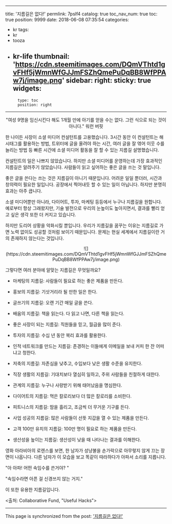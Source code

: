 
---
title: '지름길은 없다!'
permlink: 7pslf4
catalog: true
toc_nav_num: true
toc: true
position: 9999
date: 2018-06-08 07:35:54
categories:
- kr
tags:
- kr
- tooza
- kr-life
thumbnail: 'https://cdn.steemitimages.com/DQmVThtd1gvFHf5jWmnWfGJJmFSZhQmePuDqBB8WfPPAw7j/image.png'
sidebar:
    right:
        sticky: true
widgets:
    -
        type: toc
        position: right
---


<center>
"여성 9명을 임신시킨다 해도 1개월 만에 아기를 얻을 수는 없다. 
그런 식으로 되는 것이 아니다."
워런 버핏
</center>

한 나이든 사장이 소셜 미디어 컨설턴트를 고용했습니다.  3시간 동안 이 컨설턴트는 해시태그를 활용하는 방법, 트위터에 글을 올려야 하는 시간, 여러 글을 잘 엮어 이웃 수를 늘리는 방법 등 빠른 시간에 소셜 미디어 활동을 잘 할 수 있는 지름길 설명했습니다. 

컨설턴트의 일은 나쁘지 않았습니다. 하지만 소셜 미디어를 운영하는데 가장 효과적인 지름길은 알려주기 않았습니다. 사람들이 읽고 싶어하는 좋은 글을 쓰는 것 말입니다.

좋은 글을 쓴다는 쓰는 것은 지름길이 아니기 때문입니다. 어려운 일일 뿐더러, 시간과 창의력이 필요한 일입니다. 공장에서 찍어내듯 할 수 있는 일이 아닙니다. 하지만 분명히 효과는 아주 큽니다. 

소셜 미디어뿐만 아니라, 다이어트, 투자, 마케팅 등등에서 누구나 지름길을 원합니다. 예로부터 항상 그래왔지만, 기술 발전으로 우리의 눈높이도 높아지면서, 결과를 빨리 얻고 싶은 생각 또한 더 커지고 있습니다.  

하지만 도리어 상황을 악화시킬 뿐입니다. 우리가 지름길을 꿈꾸는 이유는 지름길로 가면 노력 없이도 성공할 것처럼 보이기 때문입니다.  문제는 현실 세계에서 지름길이란 거의 존재하지 않는다는 것입니다.

<center>
![](https://cdn.steemitimages.com/DQmVThtd1gvFHf5jWmnWfGJJmFSZhQmePuDqBB8WfPPAw7j/image.png)
</center>

그렇다면 여러 분야에 알맞는 지름길은 무엇일까요?

- 마케팅의 지름길: 사람들이 필요로 하는 좋은 제품을 만든다.

- 홍보의 지름길: 기삿거리라 될 만한 일은 한다.

- 글쓰기의 지름길:  오랜 기간 매일 글을 쓴다.

- 배움의 지름길: 책을 읽는다. 다 읽고 나면, 다른 책을 읽는다.

- 좋은 사장이 되는 지름길: 직원들을 믿고, 월급을 많이 준다.

- 투자의 지름길: 수십 년 동안 복리 효과를 활용한다.

- 인적 네트워크를 만드는 지름길: 존경하는 이들에게 이메일을 보내 커피 한 잔 어떠냐고 청한다.

- 저축의 지름길: 자존심을 낮추고, 수입보다 낮은 생활 수준을 유지한다.

- 직장 생활의 지름길: 기대치보다 열심히 일하고, 주위 사람들을 친절하게 대한다.

- 관계의 지름길: 누구나 사랑받기 위해 태어났음을 명심한다.

- 다이어트의 지름길: 먹은 칼로리보다 더 많은 칼로리를 소비한다.

- 피트니스의 지름길: 땀을 흘리고, 조금씩 더 무거운 기구를 든다.

- 사업 성공의 지름길: 많은 사람들이 선뜻 지갑을 열 수 있는 제품을 만든다.

- 고객 100만 유치의 지름길: 100만 명이 필요로 하는 제품을 만든다.

- 생산성을 높이는 지름길: 생산성이 낮을 때 나타나는 결과를 이해한다.

영화 아라비아의 로렌스를 보면, 한 남자가 성냥불을 손가락으로 아무렇지 않게 끄는 장면이 나옵니다. 다른 남자가 이 모습을 보고 똑같이 따라하다가 아파서 소리를 지릅니다. 

"아 아파! 어떤 속임수를 쓴거야? "

"속임수라면 아픈 걸 신경쓰지 않는 거지."

이 또한 유용한 지름길입니다.

<출처: Collaborative Fund, "Useful Hacks">

- - -

This page is synchronized from the post: ['지름길은 없다!'](https://steemit.com/@pius.pius/7pslf4)
